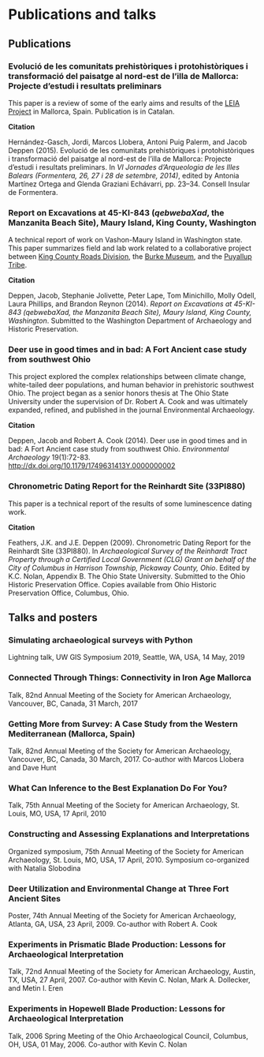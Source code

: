 # Publications and talks

## Publications

### Evolució de les comunitats prehistòriques i protohistòriques i transformació del paisatge al nord-est de l’illa de Mallorca: Projecte d’estudi i resultats preliminars

This paper is a review of some of the early aims and results of the [LEIA Project](https://leiap.weebly.com/) in Mallorca, Spain. Publication is in Catalan.

**Citation**

Hernández-Gasch, Jordi, Marcos Llobera, Antoni Puig Palerm, and Jacob Deppen (2015). Evolució de les comunitats prehistòriques i protohistòriques i transformació del paisatge al nord-est de l’illa de Mallorca: Projecte d’estudi i resultats preliminars. In *VI Jornades d’Arqueologia de les Illes Balears (Formentera, 26, 27 i 28 de setembre, 2014)*, edited by Antonia Martínez Ortega and Glenda Graziani Echávarri, pp. 23–34. Consell Insular de Formentera.

### Report on Excavations at 45-KI-843 (*qebwebaXad*, the Manzanita Beach Site), Maury Island, King County, Washington

A technical report of work on Vashon-Maury Island in Washington state. This paper summarizes field and lab work related to a collaborative project between [King County Roads Division](https://www.kingcounty.gov/depts/transportation/roads/cultural-resources-program.aspx), the [Burke Museum](http://www.burkemuseum.org/), and the [Puyallup Tribe](http://www.puyallup-tribe.com/).

**Citation**

Deppen, Jacob, Stephanie Jolivette, Peter Lape, Tom Minichillo, Molly Odell, Laura Phillips, and Brandon Reynon (2014). *Report on Excavations at 45-KI-843 (*qebwebaXad*, the Manzanita Beach Site), Maury Island, King County, Washington*. Submitted to the Washington Department of Archaeology and Historic Preservation.

### Deer use in good times and in bad: A Fort Ancient case study from southwest Ohio

This project explored the complex relationships between climate change, white-tailed deer populations, and human behavior in prehistoric southwest Ohio. The project began as a senior honors thesis at The Ohio State University under the supervision of Dr. Robert A. Cook and was ultimately expanded, refined, and published in the journal Environmental Archaeology.

**Citation**

Deppen, Jacob and Robert A. Cook (2014). Deer use in good times and in bad: A Fort Ancient case study from southwest Ohio. *Environmental Archaeology* 19(1):72-83. http://dx.doi.org/10.1179/1749631413Y.0000000002

### Chronometric Dating Report for the Reinhardt Site (33PI880)

This paper is a technical report of the results of some luminescence dating work.

**Citation**

Feathers, J.K. and J.E. Deppen (2009). Chronometric Dating Report for the Reinhardt Site (33PI880). In *Archaeological Survey of the Reinhardt Tract Property through a Certified Local Government (CLG) Grant on behalf of the City of Columbus in Harrison Township, Pickaway County, Ohio*. Edited by K.C. Nolan, Appendix B. The Ohio State University. Submitted to the Ohio Historic Preservation Office. Copies available from Ohio Historic Preservation Office, Columbus, Ohio.

## Talks and posters

### Simulating archaeological surveys with Python

Lightning talk, UW GIS Symposium 2019, Seattle, WA, USA, 14 May, 2019

### Connected Through Things: Connectivity in Iron Age Mallorca

Talk, 82nd Annual Meeting of the Society for American Archaeology, Vancouver, BC, Canada, 31 March, 2017

### Getting More from Survey: A Case Study from the Western Mediterranean (Mallorca, Spain)

Talk, 82nd Annual Meeting of the Society for American Archaeology, Vancouver, BC, Canada, 30 March, 2017. Co-author with Marcos Llobera and Dave Hunt

### What Can Inference to the Best Explanation Do For You?

Talk, 75th Annual Meeting of the Society for American Archaeology, St. Louis, MO, USA, 17 April, 2010

### Constructing and Assessing Explanations and Interpretations

Organized symposium, 75th Annual Meeting of the Society for American Archaeology, St. Louis, MO, USA, 17 April, 2010. Symposium co-organized with Natalia Slobodina

### Deer Utilization and Environmental Change at Three Fort Ancient Sites

Poster, 74th Annual Meeting of the Society for American Archaeology, Atlanta, GA, USA, 23 April, 2009. Co-author with Robert A. Cook

### Experiments in Prismatic Blade Production: Lessons for Archaeological Interpretation

Talk, 72nd Annual Meeting of the Society for American Archaeology, Austin, TX, USA, 27 April, 2007. Co-author with Kevin C. Nolan, Mark A. Dollecker, and Metin I. Eren

### Experiments in Hopewell Blade Production: Lessons for Archaeological Interpretation

Talk, 2006 Spring Meeting of the Ohio Archaeological Council, Columbus, OH, USA, 01 May, 2006. Co-author with Kevin C. Nolan
